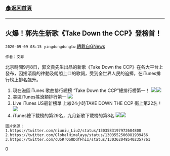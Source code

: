 ###  [:house:返回首頁](https://github.com/ourhimalayas/txt)
---

## 火爆！郭先生新歌《Take Down the CCP》登榜首！
`2020-09-09 08:15 yingdongdongtw` [轉載自GNews](https://gnews.org/zh-hant/343032/)

```
作者：文非
```

北京時間9月8日，郭文貴先生出品的新歌《Take Down the CCP》在各大平台上發布，因搖滾風的律動及朗朗上口的歌詞，受到全世界人民的追捧，在iTunes排行榜上排名飆升。

1. 現在港區iTunes 歌曲排行總榜 “Take Down the CCP”總排行榜第一！
![](https://s3.amazonaws.com/gnews-media-offload/wp-content/uploads/2020/09/09074417/image-118.png)![](https://s3.amazonaws.com/gnews-media-offload/wp-content/uploads/2020/09/09075950/12345.jpg)
2. 美區iTunes搖滾類排行第一
![](https://s3.amazonaws.com/gnews-media-offload/wp-content/uploads/2020/09/09074740/image-120.png)
3. Live iTunes US最新榜單 上線24小時TAKE DOWN THE CCP 衝上第22名！
![](https://s3.amazonaws.com/gnews-media-offload/wp-content/uploads/2020/09/09080320/12346.jpg)
4. iTunes總下載榜的第29名，九月新歌下載榜的第8名
![](https://s3.amazonaws.com/gnews-media-offload/wp-content/uploads/2020/09/09080440/12347.jpg)![](https://s3.amazonaws.com/gnews-media-offload/wp-content/uploads/2020/09/09080531/12348.jpg)
```
圖片來源：
1.https://twitter.com/niuniu_Liu2/status/1303583197972684800
2.https://twitter.com/GlobalHimalaya/status/1303552506081939456
3.https://twitter.com/cU5RrOo0DdfFhiI/status/1303620485402357761
```

0

